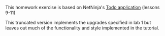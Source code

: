 This homework exercise is based on NetNinja's 
[Todo application](https://www.youtube.com/playlist?list=PL4cUxeGkcC9ixPU-QkScoRBVxtPPzVjrQ) 
(lessons 9-11)

This truncated version implements the upgrades specified in lab 1 but leaves out
much of the functionality and style implemented in the tutorial.
